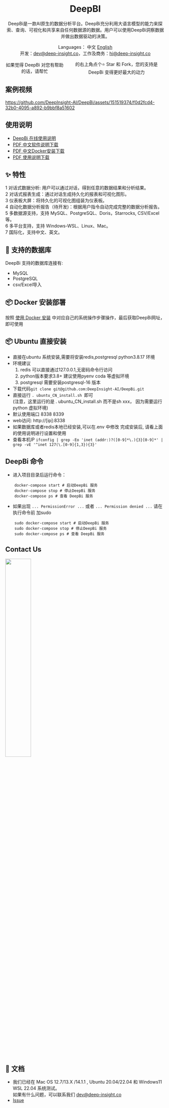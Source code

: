 <h1 align="center">DeepBI</h1>

<div align="center">

DeepBi是一款AI原生的数据分析平台。DeepBi充分利用大语言模型的能力来探索、查询、可视化和共享来自任何数据源的数据。用户可以使用DeepBi洞察数据并做出数据驱动的决策。


</div>




<div align="center">

  Languages： 中文 [English](README.md)<br>
 开发：dev@deep-insight.co，工作及商务：hi@deep-insight.co

  <div style="display: flex; align-items: center;">
    如果觉得 DeepBi 对您有帮助的话，请帮忙<a style="display: flex; align-items: center;margin:0px 6px" target="_blank" href='https://github.com/DeepInsight-AI/DeepBi'></a>
    的右上角点个⭐ Star 和 Fork，您的支持是 DeepBi 变得更好最大的动力
  </div>
</div>



## 案例视频

https://github.com/DeepInsight-AI/DeepBi/assets/151519374/f0d2fcd4-32b0-4095-a892-b9bbf8a51602

## 使用说明
- [DeepBi 在线使用说明](client/app/assets/images/cn/user_manual_cn.md)
- [PDF 中文软件说明下载](./user_manual/中文软件说明.pdf)
- [PDF 中文Docker安装下载](./user_manual/中文docker安装说明.pdf)
- [PDF 使用说明下载](./user_manual/中文使用说明.pdf)


## ✨ 特性

1 对话式数据分析: 用户可以通过对话，得到任意的数据结果和分析结果。\
2 对话式报表生成：通过对话生成持久化的报表和可视化图形。\
3 仪表板大屏：将持久化的可视化图组装为仪表板。\
4 自动化数据分析报告（待开发)：根据用户指令自动完成完整的数据分析报告。\
5 多数据源支持，支持 MySQL、PostgreSQL、Doris，Starrocks, CSV/Excel等。\
6 多平台支持，支持 Windows-WSL、Linux、Mac。\
7 国际化，支持中文、英文。


## 🚀 支持的数据库

DeepBi 支持的数据库连接有:
- MySQL
- PostgreSQL
- csv/Excel导入

## 📦 Docker 安装部署

按照 [使用 Docker 安装](Docker_install_CN.md) 中对应自己的系统操作步骤操作，最后获取DeepBi网址，即可使用

## 📦 Ubuntu 直接安装


- 直接在ubuntu 系统安装,需要将安装redis,postgresql python3.8.17 环境
- 环境建议
    1. redis 可以直接通过127.0.0.1,无密码命令行访问
    2. python版本要求3.8+ 建议使用pyenv coda 等虚拟环境
    3. postgresql 需要安装postgresql-16 版本
- 下载代码``` git clone git@github.com:DeepInsight-AI/DeepBi.git ```
- 直接运行 ```. ubuntu_CN_install.sh ```即可 <br>(注意，这里运行的是 . ubuntu_CN_install.sh 而不是sh xxx， 因为需要运行python 虚拟环境)
- 默认使用端口 8338 8339
- web访问: http://[ip]:8338
- 如果数据库或者redis本地已经安装,可以在.env 中修改
    完成安装后, 请看上面的使用说明进行设置和使用
- 查看本机IP ```ifconfig | grep -Eo 'inet (addr:)?([0-9]*\.){3}[0-9]*' | grep -vE '^inet 127(\.[0-9]{1,3}){3}'```

## DeepBi 命令

- 进入项目目录后运行命令：
```
    docker-compose start # 启动DeepBi 服务
    docker-compose stop # 停止DeepBi 服务
    docker-compose ps # 查看 DeepBi 服务
```
- 如果出现 ```... PermissionError ...``` 或者 ```... Permission denied ...``` 请在执行命令前 加sudo
```
    sudo docker-compose start # 启动DeepBi 服务
    sudo docker-compose stop # 停止DeepBi 服务
    sudo docker-compose ps # 查看 DeepBi 服务
```

## Contact Us
<a><img src="https://github.com/DeepInsight-AI/DeepBI/assets/151519374/b0ba1fc3-8c71-4bf7-bd53-ecf17050581a" width="40%"/></a>




## 📑 文档
- 我们已经在 Mac OS 12.7/13.X /14.1.1 , Ubuntu 20.04/22.04 和  Windows11 WSL 22.04 系统测试。
  <br> 如果有什么问题，可以联系我们 dev@deep-insight.co
- <a href="https://github.com/DeepInsight-AI/DeepBi/issues">Issue</a>

